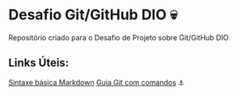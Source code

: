 # Desafio Git/GitHub DIO 💀
Repositório criado para o Desafio de Projeto sobre Git/GitHub DIO

## Links Úteis:
[Sintaxe básica Markdown](https://www.markdownguide.org)
[Guia Git com comandos](https://gist.github.com/leocomelli/2545add34e4fec21ec16)
⚓
